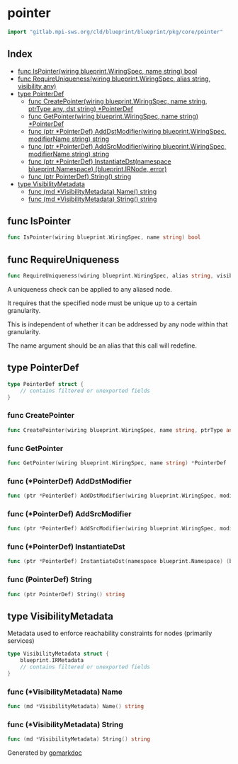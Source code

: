 <!-- Code generated by gomarkdoc. DO NOT EDIT -->

# pointer

```go
import "gitlab.mpi-sws.org/cld/blueprint/blueprint/pkg/core/pointer"
```

## Index

- [func IsPointer\(wiring blueprint.WiringSpec, name string\) bool](<#IsPointer>)
- [func RequireUniqueness\(wiring blueprint.WiringSpec, alias string, visibility any\)](<#RequireUniqueness>)
- [type PointerDef](<#PointerDef>)
  - [func CreatePointer\(wiring blueprint.WiringSpec, name string, ptrType any, dst string\) \*PointerDef](<#CreatePointer>)
  - [func GetPointer\(wiring blueprint.WiringSpec, name string\) \*PointerDef](<#GetPointer>)
  - [func \(ptr \*PointerDef\) AddDstModifier\(wiring blueprint.WiringSpec, modifierName string\) string](<#PointerDef.AddDstModifier>)
  - [func \(ptr \*PointerDef\) AddSrcModifier\(wiring blueprint.WiringSpec, modifierName string\) string](<#PointerDef.AddSrcModifier>)
  - [func \(ptr \*PointerDef\) InstantiateDst\(namespace blueprint.Namespace\) \(blueprint.IRNode, error\)](<#PointerDef.InstantiateDst>)
  - [func \(ptr PointerDef\) String\(\) string](<#PointerDef.String>)
- [type VisibilityMetadata](<#VisibilityMetadata>)
  - [func \(md \*VisibilityMetadata\) Name\(\) string](<#VisibilityMetadata.Name>)
  - [func \(md \*VisibilityMetadata\) String\(\) string](<#VisibilityMetadata.String>)


<a name="IsPointer"></a>
## func IsPointer

```go
func IsPointer(wiring blueprint.WiringSpec, name string) bool
```



<a name="RequireUniqueness"></a>
## func RequireUniqueness

```go
func RequireUniqueness(wiring blueprint.WiringSpec, alias string, visibility any)
```

A uniqueness check can be applied to any aliased node.

It requires that the specified node must be unique up to a certain granularity.

This is independent of whether it can be addressed by any node within that granularity.

The name argument should be an alias that this call will redefine.

<a name="PointerDef"></a>
## type PointerDef



```go
type PointerDef struct {
    // contains filtered or unexported fields
}
```

<a name="CreatePointer"></a>
### func CreatePointer

```go
func CreatePointer(wiring blueprint.WiringSpec, name string, ptrType any, dst string) *PointerDef
```



<a name="GetPointer"></a>
### func GetPointer

```go
func GetPointer(wiring blueprint.WiringSpec, name string) *PointerDef
```



<a name="PointerDef.AddDstModifier"></a>
### func \(\*PointerDef\) AddDstModifier

```go
func (ptr *PointerDef) AddDstModifier(wiring blueprint.WiringSpec, modifierName string) string
```



<a name="PointerDef.AddSrcModifier"></a>
### func \(\*PointerDef\) AddSrcModifier

```go
func (ptr *PointerDef) AddSrcModifier(wiring blueprint.WiringSpec, modifierName string) string
```



<a name="PointerDef.InstantiateDst"></a>
### func \(\*PointerDef\) InstantiateDst

```go
func (ptr *PointerDef) InstantiateDst(namespace blueprint.Namespace) (blueprint.IRNode, error)
```



<a name="PointerDef.String"></a>
### func \(PointerDef\) String

```go
func (ptr PointerDef) String() string
```



<a name="VisibilityMetadata"></a>
## type VisibilityMetadata

Metadata used to enforce reachability constraints for nodes \(primarily services\)

```go
type VisibilityMetadata struct {
    blueprint.IRMetadata
    // contains filtered or unexported fields
}
```

<a name="VisibilityMetadata.Name"></a>
### func \(\*VisibilityMetadata\) Name

```go
func (md *VisibilityMetadata) Name() string
```



<a name="VisibilityMetadata.String"></a>
### func \(\*VisibilityMetadata\) String

```go
func (md *VisibilityMetadata) String() string
```



Generated by [gomarkdoc](<https://github.com/princjef/gomarkdoc>)
